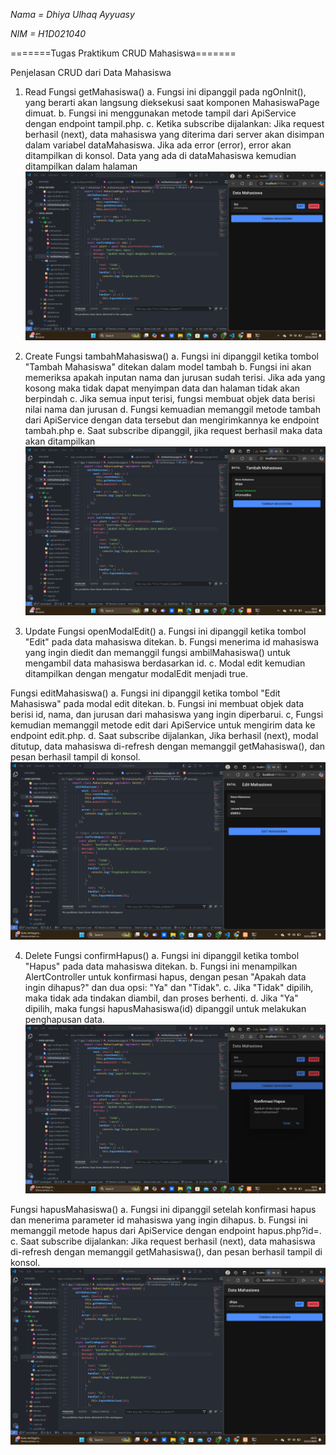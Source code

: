 *Nama   = Dhiya Ulhaq Ayyuasy*

*NIM    = H1D021040*

=======Tugas Praktikum CRUD Mahasiswa=======

Penjelasan CRUD dari Data Mahasiswa

1. Read 
Fungsi getMahasiswa()
a. Fungsi ini dipanggil pada ngOnInit(), yang berarti akan langsung dieksekusi saat komponen MahasiswaPage dimuat.
b. Fungsi ini menggunakan metode tampil dari ApiService dengan endpoint tampil.php.
c. Ketika subscribe dijalankan:
    Jika request berhasil (next), data mahasiswa yang diterima dari server akan disimpan dalam variabel dataMahasiswa.
    Jika ada error (error), error akan ditampilkan di konsol.
    Data yang ada di dataMahasiswa kemudian ditampilkan dalam halaman 
![Lihat Data](read.png)

2. Create
Fungsi tambahMahasiswa()
a. Fungsi ini dipanggil ketika tombol "Tambah Mahasiswa" ditekan dalam model tambah
b. Fungsi ini akan memeriksa apakah inputan nama dan jurusan sudah terisi. Jika ada yang kosong maka tidak dapat menyimpan data dan halaman tidak akan berpindah
c. Jika semua input terisi, fungsi membuat objek data berisi nilai nama dan jurusan 
d. Fungsi kemuadian memanggil metode tambah dari ApiService dengan data tersebut dan mengirimkannya ke endpoint tambah.php
e. Saat subscribe dipanggil, jika request berhasil maka data akan ditampilkan 
![Tambah Data](create.png)

3. Update
Fungsi openModalEdit()
a. Fungsi ini dipanggil ketika tombol "Edit" pada data mahasiswa ditekan.
b. Fungsi menerima id mahasiswa yang ingin diedit dan memanggil fungsi ambilMahasiswa() untuk mengambil data mahasiswa berdasarkan id.
c. Modal edit kemudian ditampilkan dengan mengatur modalEdit menjadi true.

Fungsi editMahasiswa()
a. Fungsi ini dipanggil ketika tombol "Edit Mahasiswa" pada modal edit ditekan.
b. Fungsi ini membuat objek data berisi id, nama, dan jurusan dari mahasiswa yang ingin diperbarui.
c, Fungsi kemudian memanggil metode edit dari ApiService untuk mengirim data ke endpoint edit.php.
d. Saat subscribe dijalankan, Jika berhasil (next), modal ditutup, data mahasiswa di-refresh dengan memanggil getMahasiswa(), dan pesan berhasil tampil di konsol.
![Update Data](form%20edit.png)

4. Delete
Fungsi confirmHapus()
a. Fungsi ini dipanggil ketika tombol "Hapus" pada data mahasiswa ditekan.
b. Fungsi ini menampilkan AlertController untuk konfirmasi hapus, dengan pesan "Apakah data ingin dihapus?" dan dua opsi: "Ya" dan "Tidak".
c. Jika "Tidak" dipilih, maka tidak ada tindakan diambil, dan proses berhenti.
d. Jika "Ya" dipilih, maka fungsi hapusMahasiswa(id) dipanggil untuk melakukan penghapusan data.
![Alert Delete](alert%20delete.png)

Fungsi hapusMahasiswa()
a. Fungsi ini dipanggil setelah konfirmasi hapus dan menerima parameter id mahasiswa yang ingin dihapus.
b. Fungsi ini memanggil metode hapus dari ApiService dengan endpoint hapus.php?id=.
c. Saat subscribe dijalankan: Jika request berhasil (next), data mahasiswa di-refresh dengan memanggil getMahasiswa(), dan pesan berhasil tampil di konsol.
![Delete Data](delete.png)
